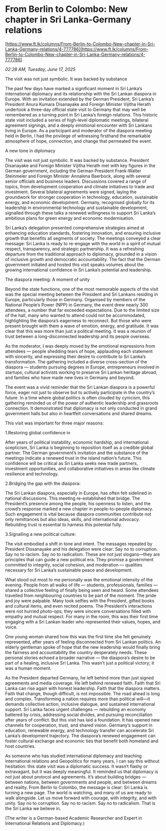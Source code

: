 # From Berlin to Colombo: New chapter in Sri Lanka-Germany relations

[https://www.ft.lk/columns/From-Berlin-to-Colombo-New-chapter-in-Sri-Lanka-Germany-relations/4-777786](https://www.ft.lk/columns/From-Berlin-to-Colombo-New-chapter-in-Sri-Lanka-Germany-relations/4-777786)

*02:28 AM, Tuesday, June 17, 2025*

The visit was not just symbolic. It was backed by substance

The past few days have marked a significant moment in Sri Lanka’s international diplomacy and its relationship with the Sri Lankan diaspora in Europe. With an invitation extended by the German President, Sri Lanka’s President Anura Kumara Disanayake and Foreign Minister Vijitha Herath undertook a three-day official state visit to Germany that may well be remembered as a turning point in Sri Lanka’s foreign relations. This historic state visit included a series of high-level diplomatic meetings, bilateral agreement signings, and a deeply emotional encounter with Sri Lankans living in Europe. As a participant and moderator of the diaspora meeting held in Berlin, I had the privilege of witnessing firsthand the remarkable atmosphere of hope, connection, and change that permeated the event.

A new tone in diplomacy

The visit was not just symbolic. It was backed by substance. President Disanayake and Foreign Minister Vijitha Herath met with key figures in the German government, including the German President Frank-Walter Steinmeier and Foreign Minister Annalena Baerbock, along with several senior officials and business leaders. Discussions covered a range of topics, from development cooperation and climate initiatives to trade and investment. Several bilateral agreements were signed, laying the groundwork for stronger cooperation in technology, education, sustainable energy, and economic development. Germany, recognised globally for its leadership in environmental technology and sustainable development, signalled through these talks a renewed willingness to support Sri Lanka’s ambitious plans for green energy and economic modernisation.

Sri Lanka’s delegation presented comprehensive strategies aimed at enhancing education standards, fostering innovation, and ensuring inclusive growth that benefits all segments of society. The meetings conveyed a clear message: Sri Lanka is ready to re-engage with the world in a spirit of mutual respect, transparency, and strategic partnership. It was a refreshing departure from the traditional approach to diplomacy, grounded in a vision of inclusive growth and democratic accountability. The fact that the German government initiated and hosted this visit speaks volumes about the growing international confidence in Sri Lanka’s potential and leadership.

The diaspora meeting: A moment of unity

Beyond the state functions, one of the most memorable aspects of the visit was the special meeting between the President and Sri Lankans residing in Europe, particularly those in Germany. Organised by members of the National People’s Power (NPP) in Germany, the event drew nearly 300 attendees, a number that far exceeded expectations. Due to the limited size of the hall, many who wanted to attend could not be accommodated, highlighting the diaspora’s eagerness to reconnect. But those who were present brought with them a wave of emotion, energy, and gratitude. It was clear that this was more than just a political meeting. It was a reunion of trust between a long-disconnected leadership and its people overseas.

As the moderator, I was deeply moved by the emotional expressions from attendees — people shedding tears of hope, applauding each statement with sincerity, and expressing their desire to contribute to Sri Lanka’s transformation. The gathering included a diverse cross-section of the diaspora — students pursuing degrees in Europe, entrepreneurs involved in startups, cultural activists working to preserve Sri Lankan heritage abroad, and families who have made new lives in Germany and beyond.

The event was a vivid reminder that the Sri Lankan diaspora is a powerful force, eager not just to observe but to actively participate in the country’s future. In a time where global politics is often clouded by cynicism, this gathering reminded us of the power of authentic leadership and grassroots connection. It demonstrated that diplomacy is not only conducted in grand government halls but also in heartfelt conversations and shared dreams.

This visit was important for three major reasons:

1.Restoring global confidence in

After years of political instability, economic hardship, and international scepticism, Sri Lanka is beginning to reposition itself as a credible global partner. The German government’s invitation and the substance of the meetings indicate a renewed trust in the island nation’s future. This confidence will be critical as Sri Lanka seeks new trade partners, investment opportunities, and collaborative initiatives in areas like climate resilience and technology.

2.Bridging the gap with the diaspora:

The Sri Lankan diaspora, especially in Europe, has often felt sidelined in national discussions. This meeting re-established that bridge. The President’s presence among the people, his openness to listen, and the crowd’s response marked a new chapter in people-to-people diplomacy. Such engagement is vital because diaspora communities contribute not only remittances but also ideas, skills, and international advocacy. Rebuilding trust is essential to harness this potential fully.

3.Signalling a new political culture:

The visit embodied a shift in tone and intent. The messages repeated by President Dissanayake and his delegation were clear: Say no to corruption. Say no to racism. Say no to radicalism. These are not just slogans—they are principles that can guide a new political era. They promise a government committed to integrity, social cohesion, and moderation — qualities necessary for Sri Lanka’s sustainable peace and development.

What stood out most to me personally was the emotional intensity of the evening. People from all walks of life — students, professionals, families — shared a collective feeling of finally being seen and heard. Some attendees travelled from neighbouring countries to be part of the moment. The pride and joy were palpable. Many took selfies with the President, gifted books and cultural items, and even recited poems. The President’s interactions were not hurried photo-ops; they were sincere conversations filled with empathy and mutual respect. For many in the room, this was their first time engaging with a Sri Lankan leader who represented their values, hopes, and voice.

One young woman shared how this was the first time she felt genuinely represented, after years of feeling disconnected from Sri Lankan politics. An elderly gentleman spoke of hope that the new leadership would finally bring the fairness and accountability the country desperately needs. These personal stories echoed a broader narrative — the diaspora’s desire to be part of a healing, inclusive Sri Lanka. This wasn’t just a political victory; it was a human moment.

As the President departed Germany, he left behind more than just signed agreements and media coverage. He left behind renewed faith. Faith that Sri Lanka can rise again with honest leadership. Faith that the diaspora matters. Faith that change, though difficult, is not impossible. The road ahead is long and complex. Transforming a nation requires more than political will—it demands collective action, inclusive dialogue, and sustained international support. Sri Lanka faces urgent challenges — rebuilding an economy battered by crisis, addressing social divides, and pursuing reconciliation after years of conflict. But this visit has laid a foundation. It has opened new channels for cooperation, trust, and shared vision. Germany’s support in education, renewable energy, and technology transfer can accelerate Sri Lanka’s development trajectory. The diaspora’s renewed engagement can foster cultural exchange and economic ties that benefit both homeland and host countries.

As someone who has studied international diplomacy and teaching International relations and Geopolitics for many years, I can say this without hesitation: this state visit was a diplomatic success. It wasn’t flashy or extravagant, but it was deeply meaningful. It reminded us that diplomacy is not just about protocol and agreements. It’s about building bridges — between nations, between governments and people, and between dreams and reality. From Berlin to Colombo, the message is clear: Sri Lanka is turning a new page. The world is watching, and many of us are ready to walk alongside. Let us move forward with courage, with integrity, and with unity. Say no to corruption. Say no to racism. Say no to radicalism. That is the Sri Lanka we believe in.

(The writer is a German-based Academic Researcher and Expert in International Relations and Diplomacy.)

